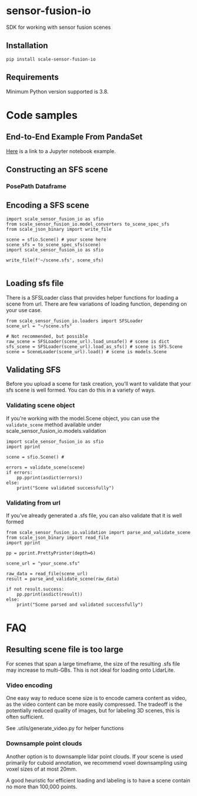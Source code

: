 # sensor-fusion-io

SDK for working with sensor fusion scenes

## Installation

```
pip install scale-sensor-fusion-io
```

## Requirements

Minimum Python version supported is 3.8.

# Code samples

## End-to-End Example From PandaSet

[Here](examples/pandas_to_sfs_conversion.ipynb) is a link to a Jupyter notebook example.

## Constructing an SFS scene

### PosePath Dataframe

## Encoding a SFS scene

```
import scale_sensor_fusion_io as sfio
from scale_sensor_fusion_io.model_converters to_scene_spec_sfs
from scale_json_binary import write_file

scene = sfio.Scene() # your scene here
scene_sfs = to_scene_spec_sfs(scene)
import scale_sensor_fusion_io as sfio

write_file(f'~/scene.sfs', scene_sfs)


```

## Loading sfs file

There is a SFSLoader class that provides helper functions for loading a scene from url. There are few variations of loading function, depending on your use case.

```
from scale_sensor_fusion_io.loaders import SFSLoader
scene_url = "~/scene.sfs"

# Not recommended, but possible
raw_scene = SFSLoader(scene_url).load_unsafe() # scene is dict
sfs_scene = SFSLoader(scene_url).load_as_sfs() # scene is SFS.Scene
scene = SceneLoader(scene_url).load() # scene is models.Scene

```

## Validating SFS

Before you upload a scene for task creation, you'll want to validate that your sfs scene is well formed. You can do this in a variety of ways.

### Validating scene object

If you're working with the model.Scene object, you can use the `validate_scene` method available under scale_sensor_fusion_io.models.validation

```
import scale_sensor_fusion_io as sfio
import pprint

scene = sfio.Scene() #

errors = validate_scene(scene)
if errors:
    pp.pprint(asdict(errors))
else:
    print("Scene validated successfully")
```

### Validating from url

If you've already generated a .sfs file, you can also validate that it is well formed

```
from scale_sensor_fusion_io.validation import parse_and_validate_scene
from scale_json_binary import read_file
import pprint

pp = pprint.PrettyPrinter(depth=6)

scene_url = "your_scene.sfs"

raw_data = read_file(scene_url)
result = parse_and_validate_scene(raw_data)

if not result.success:
    pp.pprint(asdict(result))
else:
    print("Scene parsed and validated successfully")
```

# FAQ

## Resulting scene file is too large

For scenes that span a large timeframe, the size of the resulting .sfs file may increase to multi-GBs. This is not ideal for loading onto LidarLite.

### Video encoding

One easy way to reduce scene size is to encode camera content as video, as the video content can be more easily compressed. The tradeoff is the potentially reduced quality of images, but for labeling 3D scenes, this is often sufficient.

See .utils/generate_video.py for helper functions

### Downsample point clouds

Another option is to downsample lidar point clouds. If your scene is used primarily for cuboid annotation, we recommend voxel downsampling using voxel sizes of at most 20mm.

A good heuristic for efficient loading and labeling is to have a scene contain no more than 100,000 points.
